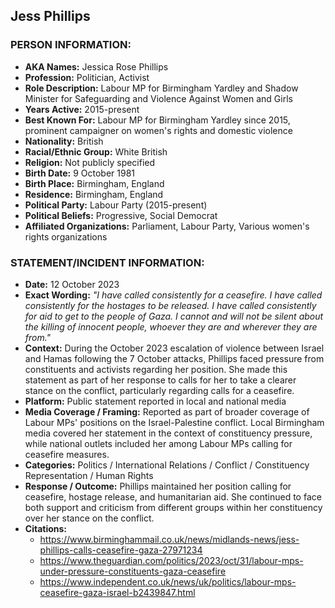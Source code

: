 ## Jess Phillips

### PERSON INFORMATION:
- **AKA Names:** Jessica Rose Phillips
- **Profession:** Politician, Activist
- **Role Description:** Labour MP for Birmingham Yardley and Shadow Minister for Safeguarding and Violence Against Women and Girls
- **Years Active:** 2015-present
- **Best Known For:** Labour MP for Birmingham Yardley since 2015, prominent campaigner on women's rights and domestic violence
- **Nationality:** British
- **Racial/Ethnic Group:** White British
- **Religion:** Not publicly specified
- **Birth Date:** 9 October 1981
- **Birth Place:** Birmingham, England
- **Residence:** Birmingham, England
- **Political Party:** Labour Party (2015-present)
- **Political Beliefs:** Progressive, Social Democrat
- **Affiliated Organizations:** Parliament, Labour Party, Various women's rights organizations

### STATEMENT/INCIDENT INFORMATION:
- **Date:** 12 October 2023
- **Exact Wording:** *"I have called consistently for a ceasefire. I have called consistently for the hostages to be released. I have called consistently for aid to get to the people of Gaza. I cannot and will not be silent about the killing of innocent people, whoever they are and wherever they are from."*
- **Context:** During the October 2023 escalation of violence between Israel and Hamas following the 7 October attacks, Phillips faced pressure from constituents and activists regarding her position. She made this statement as part of her response to calls for her to take a clearer stance on the conflict, particularly regarding calls for a ceasefire.
- **Platform:** Public statement reported in local and national media
- **Media Coverage / Framing:** Reported as part of broader coverage of Labour MPs' positions on the Israel-Palestine conflict. Local Birmingham media covered her statement in the context of constituency pressure, while national outlets included her among Labour MPs calling for ceasefire measures.
- **Categories:** Politics / International Relations / Conflict / Constituency Representation / Human Rights
- **Response / Outcome:** Phillips maintained her position calling for ceasefire, hostage release, and humanitarian aid. She continued to face both support and criticism from different groups within her constituency over her stance on the conflict.
- **Citations:** 
  - https://www.birminghammail.co.uk/news/midlands-news/jess-phillips-calls-ceasefire-gaza-27971234
  - https://www.theguardian.com/politics/2023/oct/31/labour-mps-under-pressure-constituents-gaza-ceasefire
  - https://www.independent.co.uk/news/uk/politics/labour-mps-ceasefire-gaza-israel-b2439847.html